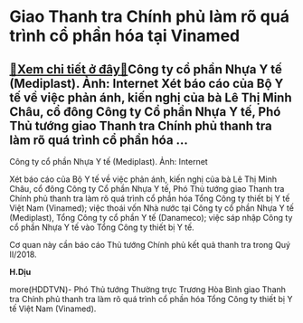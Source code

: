 Giao Thanh tra Chính phủ làm rõ quá trình cổ phần hóa tại Vinamed
=================================================================

[:gift:Xem chi tiết ở đây:gift:](https://hddtvn.com/giao-thanh-tra-chinh-phu-lam-ro-qua-trinh-co-phan-hoa-tai-vinamed/)Công ty cổ phần Nhựa Y tế (Mediplast). Ảnh: Internet Xét báo cáo của Bộ Y tế về việc phản ánh, kiến nghị của bà Lê Thị Minh Châu, cổ đông Công ty Cổ phần Nhựa Y tế, Phó Thủ tướng giao Thanh tra Chính phủ thanh tra làm rõ quá trình cổ phần hóa …
----------------------------------------------------------------------------------------------------------------------------------------------------------------------------------------------------------------------------------------------------







 






 Công ty cổ phần Nhựa Y tế (Mediplast). Ảnh: Internet 


Xét báo cáo của Bộ Y tế về việc phản ánh, kiến nghị của bà Lê Thị Minh Châu, cổ đông Công ty Cổ phần Nhựa Y tế, Phó Thủ tướng giao Thanh tra Chính phủ thanh tra làm rõ quá trình cổ phần hóa Tổng Công ty thiết bị Y tế Việt Nam (Vinamed); việc thoái vốn Nhà nước tại Công ty cổ phần Nhựa Y tế (Mediplast), Tổng Công ty cổ phần Y tế (Danameco); việc sáp nhập Công ty cổ phần Nhựa Y tế vào Tổng Công ty thiết bị Y tế.


Cơ quan này cần báo cáo Thủ tướng Chính phủ kết quả thanh tra trong Quý II/2018.






**H.Dịu**



more(HDDTVN)- Phó Thủ tướng Thường trực Trương Hòa Bình giao Thanh tra Chính phủ thanh tra làm rõ quá trình cổ phần hóa Tổng Công ty thiết bị Y tế Việt Nam (Vinamed).


